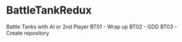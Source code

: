 # BattleTankRedux
Battle Tanks with AI or 2nd Player
BT01 - Wrap up
BT02 - GDD
BT03 - Create repository